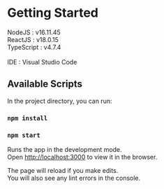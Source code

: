 # Getting Started

NodeJS     : v16.11.45\
ReactJS    : v18.0.15\
TypeScript : v4.7.4\
\
IDE : Visual Studio Code

## Available Scripts

In the project directory, you can run:

### `npm install`
### `npm start`

Runs the app in the development mode.\
Open [http://localhost:3000](http://localhost:3000) to view it in the browser.

The page will reload if you make edits.\
You will also see any lint errors in the console.
